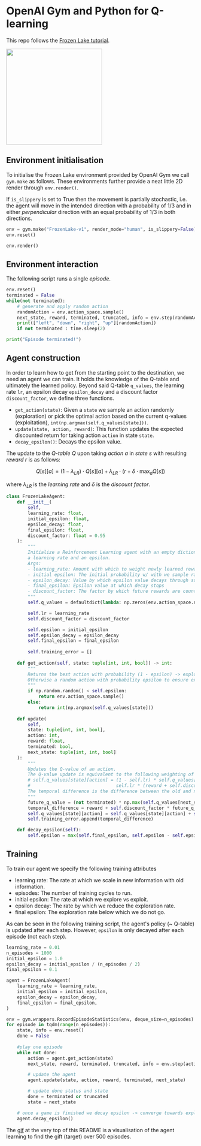 # OpenAI Gym and Python for Q-learning

This repo follows the [Frozen Lake tutorial](https://www.gymlibrary.dev/environments/toy_text/frozen_lake/).

<img src="./frozenlaketrainingvis.gif" width="256">

## Environment initialisation

To initialise the Frozen Lake environment provided by OpenAI Gym we call `gym.make` as follows. These environments further provide a neat little 2D render through `env.render()`.

If `is_slippery` is set to True then the movement is partially stochastic, i.e. the agent will move in the intended direction with a probability of 1/3 and in either *perpendicular* direction with an equal probability of 1/3 in both directions.

```python
env = gym.make("FrozenLake-v1", render_mode="human", is_slippery=False)
env.reset()

env.render()
```

## Environment interaction

The following script runs a single *episode*.

```python
env.reset()
terminated = False
while(not terminated):
    # generate and apply random action
    randomAction = env.action_space.sample()
    next_state, reward, terminated, truncated, info = env.step(randomAction)
    print(["left", "down", "right", "up"][randomAction])
    if not terminated : time.sleep(2)

print("Episode terminated!")
```

## Agent construction

In order to learn how to get from the starting point to the destination, we need an agent we can train. It holds the knowledge of the Q-table and ultimately the learned policy. Beyond said Q-table `q_values`, the learning rate `lr`, an epsilon decay `epsilon_decay` and a discount factor `discount_factor`, we define three functions. 
- `get_action(state)`: Given a `state` we sample an action randomly (exploration) or pick the optimal action based on the current q-values (exploitation), `int(np.argmax(self.q_values[state]))`.
- `update(state, action, reward)`: This function updates the expected discounted return for taking action `action` in state `state`.
- `decay_epsilon()`: Decays the epsilon value.

The update to the *Q-table* $Q$ upon taking *action* $a$ in *state* $s$ with resulting *reward* $r$ is as follows:

$$ Q[s][a] = (1 - \lambda_{LR}) \cdot Q[s][a] +  \lambda_{LR} \cdot (r + \delta \cdot \max_{a} Q[s])$$

where $\lambda_{LR}$ is the *learning rate* and $\delta$ is the *discount factor*.

```python
class FrozenLakeAgent:
    def __init__(
        self,
        learning_rate: float,
        initial_epsilon: float,
        epsilon_decay: float,
        final_epsilon: float,
        discount_factor: float = 0.95
    ):
        """
        Initialize a Reinforcement Learning agent with an empty dictionary of state-action values (q_values),
        a learning rate and an epsilon.
        Args:
        - learning_rate: Amount with which to weight newly learned reward vs old reward (1 - lr)
        - initial epsilon: The initial probability w/ with we sample random action (exploration)
        - epsilon_decay: Value by which epsilon value decays through subtraction
        - final_epsilon: Epsilon value at which decay stops
        - discount_factor: The factor by which future rewards are counted, i.e. expected return on next state (recursive)
        """
        self.q_values = defaultdict(lambda: np.zeros(env.action_space.n))

        self.lr = learning_rate
        self.discount_factor = discount_factor

        self.epsilon = initial_epsilon
        self.epsilon_decay = epsilon_decay
        self.final_epsilon = final_epsilon
        
        self.training_error = []
    
    def get_action(self, state: tuple[int, int, bool]) -> int:
        """
        Returns the best action with probability (1 - epsilon) -> exploitation. 
        Otherwise a random action with probability epsilon to ensure exploration.
        """
        if np.random.random() < self.epsilon:
            return env.action_space.sample()
        else:
            return int(np.argmax(self.q_values[state]))
    
    def update(
        self,
        state: tuple[int, int, bool],
        action: int,
        reward: float,
        terminated: bool,
        next_state: tuple[int, int, bool]
    ):
        """
        Updates the Q-value of an action.
        The Q-value update is equivalent to the following weighting of old and new information by the learning rate:
        # self.q_values[state][action] = (1 - self.lr) * self.q_values[state][action] +
        #                                self.lr * (reward + self.discount_factor * future_q_value)
        The temporal difference is the difference between the old and new value over one (time) step.
        """
        future_q_value = (not terminated) * np.max(self.q_values[next_state]) 
        temporal_difference = reward + self.discount_factor * future_q_value - self.q_values[state][action]
        self.q_values[state][action] = self.q_values[state][action] + self.lr * temporal_difference
        self.training_error.append(temporal_difference)

    def decay_epsilon(self):
        self.epsilon = max(self.final_epsilon, self.epsilon - self.epsilon_decay)
```

## Training

To train our agent we specify the following training attributes

- learning rate: The rate at which we scale in new information with old information.
- episodes: The number of training cycles to run.
- initial epsilon: The rate at which we explore vs exploit.
- epsilon decay: The rate by which we reduce the exploration rate.
- final epsilon: The exploration rate below which we do not go.

As can be seen in the following training script, the agent's policy (~ Q-table) is updated after each step. However, `epsilon` is only decayed after each episode (not each step).

```python
learning_rate = 0.01
n_episodes = 1000
initial_epsilon = 1.0
epsilon_decay = initial_epsilon / (n_episodes / 2)
final_epsilon = 0.1

agent = FrozenLakeAgent(
    learning_rate = learning_rate,
    initial_epsilon = initial_epsilon,
    epsilon_decay = epsilon_decay,
    final_epsilon = final_epsilon,
)

env = gym.wrappers.RecordEpisodeStatistics(env, deque_size=n_episodes)
for episode in tqdm(range(n_episodes)):
    state, info = env.reset()
    done = False
    
    #play one episode
    while not done:
        action = agent.get_action(state)
        next_state, reward, terminated, truncated, info = env.step(action)

        # update the agent
        agent.update(state, action, reward, terminated, next_state)

        # update done status and state
        done = terminated or truncated
        state = next_state

    # once a game is finished we decay epsilon -> converge towards exploitation
    agent.decay_epsilon()
```
The [gif](#openai-gym-and-python-for-q-learning) at the very top of this README is a visualisation of the agent learning to find the gift (target) over 500 episodes. 
